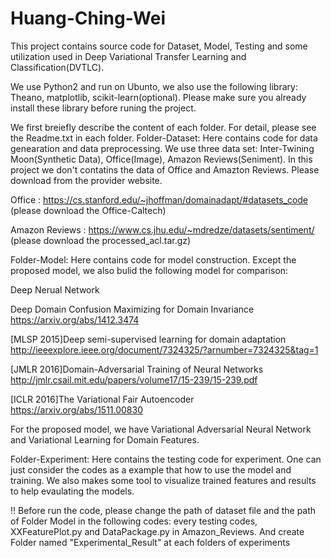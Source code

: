 # Huang-Ching-Wei
This project contains source code for Dataset, Model, Testing and some utilization used in Deep Variational Transfer Learning and Classification(DVTLC).

We use Python2 and run on Ubunto, we also use the following library: Theano, matplotlib, scikit-learn(optional).
Please make sure you already install these library before runing the project.

We first breiefly describe the content of each folder. For detail, please see the Readme.txt in each folder.
Folder-Dataset:
Here contains code for data genearation and data preprocessing.
We use three data set: Inter-Twining Moon(Synthetic Data), Office(Image), Amazon Reviews(Seniment).
In this project we don't contatins the data of Office and Amazton Reviews.
Please download from the provider website.

Office : https://cs.stanford.edu/~jhoffman/domainadapt/#datasets_code (please download the Office-Caltech)

Amazon Reviews : https://www.cs.jhu.edu/~mdredze/datasets/sentiment/ (please download the processed_acl.tar.gz)

Folder-Model:
Here contains code for model construction.
Except the proposed model, we also bulid the following model for comparison:

Deep Nerual Network

Deep Domain Confusion Maximizing for Domain Invariance  https://arxiv.org/abs/1412.3474
    
[MLSP 2015]Deep semi-supervised learning for domain adaptation  http://ieeexplore.ieee.org/document/7324325/?arnumber=7324325&tag=1
    
[JMLR 2016]Domain-Adversarial Training of Neural Networks   http://jmlr.csail.mit.edu/papers/volume17/15-239/15-239.pdf
    
[ICLR 2016]The Variational Fair Autoencoder https://arxiv.org/abs/1511.00830
    
For the proposed model, we have Variational Adversarial Neural Network and Variational Learning for Domain Features.

Folder-Experiment:
Here contains the testing code for experiment.
One can just consider the codes as a example that how to use the model and training.
We also makes some tool to visualize trained features and results to help evaulating the models.

!! Before run the code, please change the path of dataset file and the path of Folder Model in the following codes: every testing codes, XXFeaturePlot.py and DataPackage.py in Amazon_Reviews. And create Folder named "Experimental_Result" at each folders of experiments
